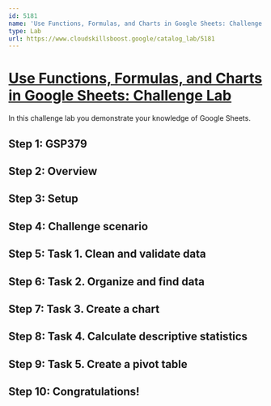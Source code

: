 ```yaml
---
id: 5181
name: 'Use Functions, Formulas, and Charts in Google Sheets: Challenge Lab'
type: Lab
url: https://www.cloudskillsboost.google/catalog_lab/5181
---
```


# [Use Functions, Formulas, and Charts in Google Sheets: Challenge Lab](https://www.cloudskillsboost.google/catalog_lab/5181)

In this challenge lab you demonstrate your knowledge of Google Sheets.

## Step 1: GSP379

## Step 2: Overview

## Step 3: Setup

## Step 4: Challenge scenario

## Step 5: Task 1. Clean and validate data

## Step 6: Task 2. Organize and find data

## Step 7: Task 3. Create a chart

## Step 8: Task 4. Calculate descriptive statistics

## Step 9: Task 5. Create a pivot table

## Step 10: Congratulations!
